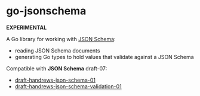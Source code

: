 # go-jsonschema

**EXPERIMENTAL**

A Go library for working with [JSON Schema](https://json-schema.org):

- reading JSON Schema documents
- generating Go types to hold values that validate against a JSON Schema

Compatible with **JSON Schema** draft-07:

- [draft-handrews-json-schema-01](https://tools.ietf.org/html/draft-handrews-json-schema-01)
- [draft-handrews-json-schema-validation-01](https://tools.ietf.org/html/draft-handrews-json-schema-validation-01)
